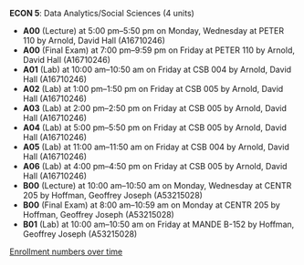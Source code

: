 **ECON 5**: Data Analytics/Social Sciences (4 units)

- **A00** (Lecture) at 5:00 pm–5:50 pm on Monday, Wednesday at PETER 110 by Arnold, David Hall (A16710246)
- **A00** (Final Exam) at 7:00 pm–9:59 pm on Friday at PETER 110 by Arnold, David Hall (A16710246)
- **A01** (Lab) at 10:00 am–10:50 am on Friday at CSB 004 by Arnold, David Hall (A16710246)
- **A02** (Lab) at 1:00 pm–1:50 pm on Friday at CSB 005 by Arnold, David Hall (A16710246)
- **A03** (Lab) at 2:00 pm–2:50 pm on Friday at CSB 005 by Arnold, David Hall (A16710246)
- **A04** (Lab) at 5:00 pm–5:50 pm on Friday at CSB 005 by Arnold, David Hall (A16710246)
- **A05** (Lab) at 11:00 am–11:50 am on Friday at CSB 004 by Arnold, David Hall (A16710246)
- **A06** (Lab) at 4:00 pm–4:50 pm on Friday at CSB 005 by Arnold, David Hall (A16710246)
- **B00** (Lecture) at 10:00 am–10:50 am on Monday, Wednesday at CENTR 205 by Hoffman, Geoffrey Joseph (A53215028)
- **B00** (Final Exam) at 8:00 am–10:59 am on Monday at CENTR 205 by Hoffman, Geoffrey Joseph (A53215028)
- **B01** (Lab) at 10:00 am–10:50 am on Friday at MANDE B-152 by Hoffman, Geoffrey Joseph (A53215028)

[Enrollment numbers over time](./ECON5.tsv)

